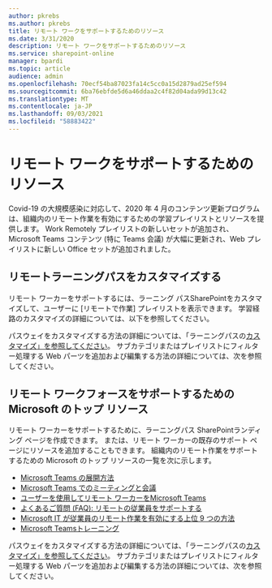 ```yaml
---
author: pkrebs
ms.author: pkrebs
title: リモート ワークをサポートするためのリソース
ms.date: 3/31/2020
description: リモート ワークをサポートするためのリソース
ms.service: sharepoint-online
manager: bpardi
ms.topic: article
audience: admin
ms.openlocfilehash: 70ecf54ba87023fa14c5cc0a15d2879ad25ef594
ms.sourcegitcommit: 6ba76ebfde5d6a46ddaa2c4f82d04ada99d13c42
ms.translationtype: MT
ms.contentlocale: ja-JP
ms.lasthandoff: 09/03/2021
ms.locfileid: "58883422"
---
```

# <a name="resources-for-supporting-your-remote-workforce"></a>リモート ワークをサポートするためのリソース
Covid-19 の大規模感染に対応して、2020 年 4 月のコンテンツ更新プログラムは、組織内のリモート作業を有効にするための学習プレイリストとリソースを提供します。 Work Remotely プレイリストの新しいセットが追加され、Microsoft Teams コンテンツ (特に Teams 会議) が大幅に更新され、Web プレイリストに新しい Office セットが追加されました。 

## <a name="customize-learning-pathways-for-remote-work"></a>リモートラーニングパスをカスタマイズする
リモート ワーカーをサポートするには、ラーニング パスSharePointをカスタマイズして、ユーザーに [リモートで作業] プレイリストを表示できます。 学習経路のカスタマイズの詳細については、以下を参照してください。

パスウェイをカスタマイズする方法の詳細については、「ラーニングパスの[カスタマイズ」を参照してください](custom_overview.md)。 サブカテゴリまたはプレイリストにフィルター処理する Web パーツを追加および編集する方法の詳細については、次を参照してください。 

## <a name="top-resources-from-microsoft-for-supporting-your-remote-workforce"></a>リモート ワークフォースをサポートするための Microsoft のトップ リソース
リモート ワーカーをサポートするために、ラーニングパス SharePointランディング ページを作成できます。 または、リモート ワーカーの既存のサポート ページにリソースを追加することもできます。 組織内のリモート作業をサポートするための Microsoft のトップ リソースの一覧を次に示します。 
- [Microsoft Teams の展開方法](/microsoftteams/how-to-roll-out-teams)
- [Microsoft Teams でのミーティングと会議](/microsoftteams/deploy-meetings-microsoft-teams-landing-page)
- [ユーザーを使用してリモート ワーカーをMicrosoft Teams](/microsoftteams/support-remote-work-with-teams)
- [よくあるご質問 (FAQ): リモートの従業員をサポートする](/microsoftteams/faq-support-remote-workforce)
- [Microsoft IT が従業員のリモート作業を有効にする上位 9 つの方法](https://www.microsoft.com/en-us/microsoft-365/blog/2020/03/12/top-9-ways-microsoft-it-enabling-remote-work-employees/)
- [Microsoft Teamsトレーニング](/microsoftteams/training-microsoft-teams-landing-page)


パスウェイをカスタマイズする方法の詳細については、「ラーニングパスの[カスタマイズ」を参照してください](custom_overview.md)。 サブカテゴリまたはプレイリストにフィルター処理する Web パーツを追加および編集する方法の詳細については、次を参照してください。 



